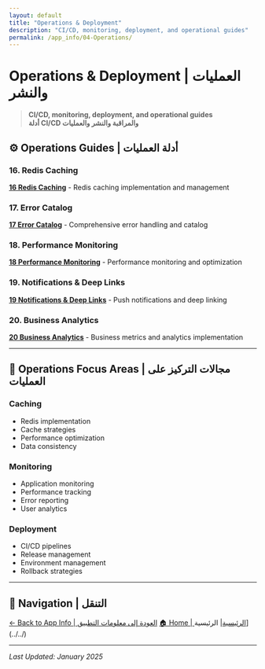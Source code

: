 ```yaml
---
layout: default
title: "Operations & Deployment"
description: "CI/CD, monitoring, deployment, and operational guides"
permalink: /app_info/04-Operations/
---
```


# Operations & Deployment | العمليات والنشر

> **CI/CD, monitoring, deployment, and operational guides**  
> **أدلة CI/CD والمراقبة والنشر والعمليات**

## ⚙️ **Operations Guides | أدلة العمليات**

### **16. Redis Caching**
**[16 Redis Caching](16-redis-caching/)** - Redis caching implementation and management

### **17. Error Catalog**
**[17 Error Catalog](17-error-catalog/)** - Comprehensive error handling and catalog

### **18. Performance Monitoring**
**[18 Performance Monitoring](18-performance-monitoring/)** - Performance monitoring and optimization

### **19. Notifications & Deep Links**
**[19 Notifications & Deep Links](19-notifications-deeplinks/)** - Push notifications and deep linking

### **20. Business Analytics**
**[20 Business Analytics](20-business-analytics/)** - Business metrics and analytics implementation

---

## 🎯 **Operations Focus Areas | مجالات التركيز على العمليات**

### **Caching**
- Redis implementation
- Cache strategies
- Performance optimization
- Data consistency

### **Monitoring**
- Application monitoring
- Performance tracking
- Error reporting
- User analytics

### **Deployment**
- CI/CD pipelines
- Release management
- Environment management
- Rollback strategies

---

## 🔗 **Navigation | التنقل**

[← Back to App Info | العودة إلى معلومات التطبيق](../)
[🏠 Home | الرئيسية](/2025-Plans/)| الرئيسية](../../)

---

*Last Updated: January 2025*
